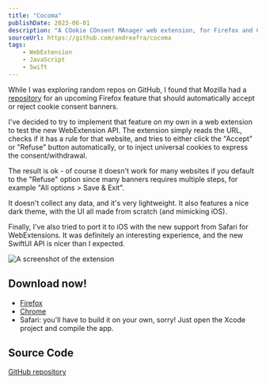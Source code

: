 ```yaml
---
title: "Cocoma"
publishDate: 2023-06-01
description: "A COokie COnsent MAnager web extension, for Firefox and Chrome."
sourceUrl: https://github.com/andreafra/cocoma
tags:
    - WebExtension
    - JavaScript
    - Swift
---
```


While I was exploring random repos on GitHub, I found that Mozilla had a [repository](https://github.com/mozilla/cookie-banner-rules-list) for an upcoming Firefox feature that should automatically accept or reject cookie consent banners.

I've decided to try to implement that feature on my own in a web extension to test the new WebExtension API. The extension simply reads the URL, checks if it has a rule for that website, and tries to either click the "Accept" or "Refuse" button automatically, or to inject universal cookies to express the consent/withdrawal.

The result is ok - of course it doesn't work for many websites if you default to the "Refuse" option since many banners requires multiple steps, for example "All options > Save & Exit".

It doesn't collect any data, and it's very lightweight. It also features a nice dark theme, with the UI all made from scratch (and mimicking iOS).

Finally, I've also tried to port it to iOS with the new support from Safari for WebExtensions. It was definitely an interesting experience, and the new SwiftUI API is nicer than I expected.

![A screenshot of the extension](https://addons.mozilla.org/user-media/previews/full/285/285408.png?modified=1690463673)

## Download now!

-   [Firefox](https://addons.mozilla.org/en-US/firefox/addon/cocoma-cookie-consent-manager/)
-   [Chrome](https://chromewebstore.google.com/detail/cocoma-cookie-consent-man/jilggebemakcagefeopnbieakfgmknmm)
-   Safari: you'll have to build it on your own, sorry! Just open the Xcode project and compile the app.

## Source Code

[GitHub repository](https://github.com/andreafra/Cocoma)
